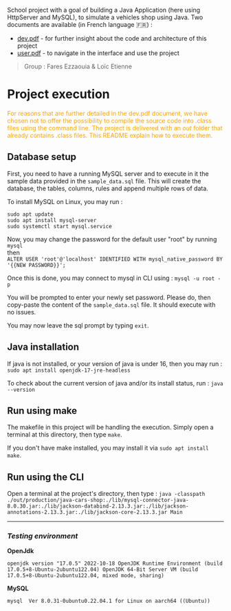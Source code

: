 School project with a goal of building a Java Application (here using HttpServer and MySQL), to simulate a vehicles shop using Java.
Two documents are available (in French language 🇫🇷) :
- [dev.pdf](https://github.com/LoicE5/java-cars-shop/blob/main/doc/dev.pdf) - for further insight about the code and architecture of this project
- [user.pdf](https://github.com/LoicE5/java-cars-shop/blob/main/doc/user.pdf) - to navigate in the interface and use the project

> Group : Fares Ezzaouia & Loïc Etienne

# Project execution

<font color="orange">For reasons that are further detailed in the dev.pdf document, we have chosen not to offer the possibility to compile the source code into .class files using the command line. The project is delivered with an *out* folder that already contains .class files. This README explain how to execute them.</font>

## Database setup

First, you need to have a running MySQL server and to execute in it the sample data provided in the `sample_data.sql` file. This will create the database, the tables, columns, rules and append multiple rows of data.

To install MySQL on Linux, you may run :

`sudo apt update`
<br>
`sudo apt install mysql-server`
<br>
`sudo systemctl start mysql.service`

Now, you may change the password for the default user "root" by running
`mysql`
<br>
then
<br>
`ALTER USER 'root'@'localhost' IDENTIFIED WITH mysql_native_password BY '{{NEW PASSWORD}}';`

Once this is done, you may connect to mysql in CLI using :
`mysql -u root -p`

You will be prompted to enter your newly set password. Please do, then copy-paste the content of the `sample_data.sql` file. It should execute with no issues.

You may now leave the sql prompt by typing `exit`.

## Java installation

If java is not installed, or your version of java is under 16, then you may run :
`sudo apt install openjdk-17-jre-headless`

To check about the current version of java and/or its install status, run :
`java --version`
## Run using make

The makefile in this project will be handling the execution. Simply open a terminal at this directory, then type `make`.

If you don't have make installed, you may install it via `sudo apt install make`.

## Run using the CLI

Open a terminal at the project's directory, then type : `java -classpath ./out/production/java-cars-shop:./lib/mysql-connector-java-8.0.30.jar:./lib/jackson-databind-2.13.3.jar:./lib/jackson-annotations-2.13.3.jar:./lib/jackson-core-2.13.3.jar Main`

---

### ***Testing environment***

**OpenJdk**

`
openjdk version "17.0.5" 2022-10-18
OpenJDK Runtime Environment (build 17.0.5+8-Ubuntu-2ubuntu122.04)
OpenJDK 64-Bit Server VM (build 17.0.5+8-Ubuntu-2ubuntu122.04, mixed mode, sharing)
`

**MySQL**

`
mysql  Ver 8.0.31-0ubuntu0.22.04.1 for Linux on aarch64 ((Ubuntu))
`